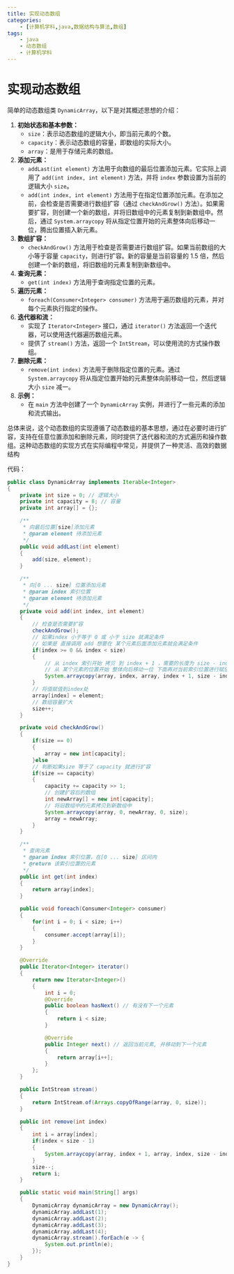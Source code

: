 ```yaml
---
title: 实现动态数组
categories:
    - [计算机学科,java,数据结构与算法,数组]
tags:
    - java
    - 动态数组
    - 计算机学科
---
```


# 实现动态数组

简单的动态数组类 `DynamicArray`，以下是对其概述思想的介绍：

1. **初始状态和基本参数：**
   -  `size`：表示动态数组的逻辑大小，即当前元素的个数。
   -  `capacity`：表示动态数组的容量，即数组的实际大小。
   -  `array`：是用于存储元素的数组。
2. **添加元素：**
   -  `addLast(int element)` 方法用于向数组的最后位置添加元素。它实际上调用了 `add(int index, int element)` 方法，并将 `index` 参数设置为当前的逻辑大小 `size`。
   -  `add(int index, int element)` 方法用于在指定位置添加元素。在添加之前，会检查是否需要进行数组扩容（通过 `checkAndGrow()` 方法）。如果需要扩容，则创建一个新的数组，并将旧数组中的元素复制到新数组中。然后，通过 `System.arraycopy` 将从指定位置开始的元素整体向后移动一位，腾出位置插入新元素。
3. **数组扩容：**
   -  `checkAndGrow()` 方法用于检查是否需要进行数组扩容。如果当前数组的大小等于容量 `capacity`，则进行扩容。新的容量是当前容量的 1.5 倍，然后创建一个新的数组，将旧数组的元素复制到新数组中。
4. **查询元素：**
   -  `get(int index)` 方法用于查询指定位置的元素。
5. **遍历元素：**
   -  `foreach(Consumer<Integer> consumer)` 方法用于遍历数组的元素，并对每个元素执行指定的操作。
6. **迭代器和流：**
   -  实现了 `Iterator<Integer>` 接口，通过 `iterator()` 方法返回一个迭代器，可以使用迭代器遍历数组元素。
   -  提供了 `stream()` 方法，返回一个 `IntStream`，可以使用流的方式操作数组。
7. **删除元素：**
   -  `remove(int index)` 方法用于删除指定位置的元素。通过 `System.arraycopy` 将从指定位置开始的元素整体向前移动一位，然后逻辑大小 `size` 减一。
8. **示例：**
   -  在 `main` 方法中创建了一个 `DynamicArray` 实例，并进行了一些元素的添加和流式输出。

总体来说，这个动态数组的实现遵循了动态数组的基本思想，通过在必要时进行扩容，支持在任意位置添加和删除元素，同时提供了迭代器和流的方式遍历和操作数组。这种动态数组的实现方式在实际编程中常见，并提供了一种灵活、高效的数据结构

代码：

```java
public class DynamicArray implements Iterable<Integer>
{
    private int size = 0; // 逻辑大小
    private int capacity = 8; // 容量
    private int array[] = {};

    /**
     * 向最后位置[size]添加元素
     * @param element 待添加元素
     */
    public void addLast(int element)
    {
        add(size, element);
    }

    /**
     * 向[0 ... size] 位置添加元素
     * @param index 索引位置
     * @param element 待添加元素
     */
    private void add(int index, int element)
    {
        // 检查是否需要扩容
        checkAndGrow();
        // 如果index 小于等于 0 或 小于 size 就满足条件
        // 如果是 直接调用 add 想要在 某个元素后面添加元素就会满足条件
        if(index >= 0 && index < size)
        {
            // 从 index 索引开始 拷贝 到 index + 1 ，需要的长度为 size - index
            // 从 某个元素的位置开始 整体向后移动一位 下面再对当前索引位置进行赋值并扩大容量
            System.arraycopy(array, index, array, index + 1, size - index);
        }
        // 将值赋值到index处
        array[index] = element;
        // 数组容量扩大
        size++;
    }

    private void checkAndGrow()
    {
        if(size == 0)
        {
            array = new int[capacity];
        }else
        // 判断如果size 等于了 capacity 就进行扩容
        if(size == capacity)
        {
            capacity += capacity >> 1;
            // 创建扩容后的数组
            int newArray[] = new int[capacity];
            // 将旧数组中的元素拷贝到新数组中
            System.arraycopy(array, 0, newArray, 0, size);
            array = newArray;
        }
    }

    /**
     * 查询元素
     * @param index 索引位置，在[0 ... size] 区间内
     * @return 该索引位置的元素
     */
    public int get(int index)
    {
        return array[index];
    }

    public void foreach(Consumer<Integer> consumer)
    {
        for(int i = 0; i < size; i++)
        {
            consumer.accept(array[i]);
        }
    }

    @Override
    public Iterator<Integer> iterator()
    {
        return new Iterator<Integer>()
        {
            int i = 0;
            @Override
            public boolean hasNext() // 有没有下一个元素
            {
                return i < size;
            }

            @Override
            public Integer next() // 返回当前元素, 并移动到下一个元素
            {
                return array[i++];
            }
        };
    }

    public IntStream stream()
    {
        return IntStream.of(Arrays.copyOfRange(array, 0, size));
    }

    public int remove(int index)
    {
        int i = array[index];
        if(index < size - 1)
        {
            System.arraycopy(array, index + 1, array, index, size - index - 1);
        }
        size--;
        return i;
    }

    public static void main(String[] args)
    {
        DynamicArray dynamicArray = new DynamicArray();
        dynamicArray.addLast(1);
        dynamicArray.addLast(2);
        dynamicArray.addLast(3);
        dynamicArray.addLast(4);
        dynamicArray.stream().forEach(e -> {
            System.out.println(e);
        });
    }
}
```

